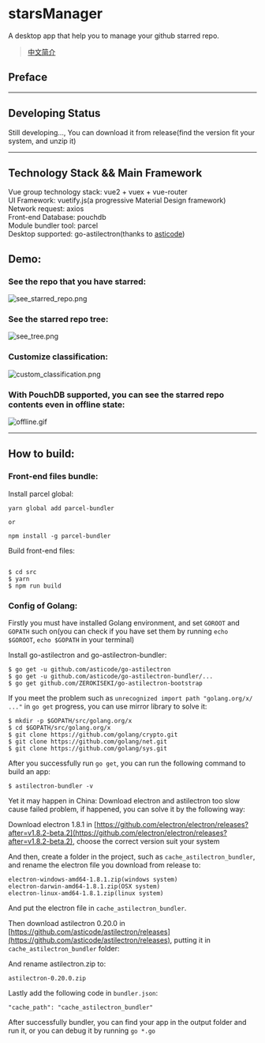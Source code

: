 # starsManager

A desktop app that help you to manage your github starred repo.

> [中文简介](./README_CN.md)

## Preface

---

## Developing Status

Still developing..., You can download it from release(find the version fit your system, and unzip it)

---

## Technology Stack && Main Framework

Vue group technology stack: vue2 + vuex + vue-router  
UI Framework: vuetify.js(a progressive Material Design framework)  
Network request: axios  
Front-end Database: pouchdb  
Module bundler tool: parcel  
Desktop supported: go-astilectron(thanks to [asticode](https://github.com/asticode))  

## Demo:

### See the repo that you have starred:

![see_starred_repo.png](./pics/see_starred_repo.png)

### See the starred repo tree:

![see_tree.png](./pics/see_tree.png)

### Customize classification:

![custom_classification.png](./pics/custom_classification.png)

### With PouchDB supported, you can see the starred repo contents even in offline state:

![offline.gif](./pics/offline.gif)

---

## How to build:

### Front-end files bundle:

Install parcel global:  

```
yarn global add parcel-bundler

or

npm install -g parcel-bundler

```

Build front-end files: 

```

$ cd src
$ yarn 
$ npm run build

```

### Config of Golang:

Firstly you must have installed Golang environment, and set `GOROOT` and `GOPATH` such on(you can check if you have set them by running `echo $GOROOT`, `echo $GOPATH` in your terminal)

Install go-astilectron and go-astilectron-bundler:  

```
$ go get -u github.com/asticode/go-astilectron
$ go get -u github.com/asticode/go-astilectron-bundler/...
$ go get github.com/ZEROKISEKI/go-astilectron-bootstrap

```

If you meet the problem such as `unrecognized import path "golang.org/x/ ..."` in `go get` progress, you can use mirror library to solve it:

```
$ mkdir -p $GOPATH/src/golang.org/x
$ cd $GOPATH/src/golang.org/x
$ git clone https://github.com/golang/crypto.git
$ git clone https://github.com/golang/net.git
$ git clone https://github.com/golang/sys.git
```

After you successfully run `go get`, you can run the following command to build an app:  

```
$ astilectron-bundler -v
```

Yet it may happen in China: Download electron and astilectron too slow cause failed problem, if happened, you can solve it by the following way:  

Download electron 1.8.1 in [https://github.com/electron/electron/releases?after=v1.8.2-beta.2](https://github.com/electron/electron/releases?after=v1.8.2-beta.2), choose the correct version suit your system  

And then, create a folder in the project, such as `cache_astilectron_bundler`, and rename the electron file you download from release to:

```
electron-windows-amd64-1.8.1.zip(windows system)
electron-darwin-amd64-1.8.1.zip(OSX system)
electron-linux-amd64-1.8.1.zip(linux system)
```

And put the electron file in `cache_astilectron_bundler`.

Then download astilectron 0.20.0 in [https://github.com/asticode/astilectron/releases](https://github.com/asticode/astilectron/releases), putting it in `cache_astilectron_bundler` folder:

And rename astilectron.zip to:

```
astilectron-0.20.0.zip
```

Lastly add the following code in `bundler.json`:

```
"cache_path": "cache_astilectron_bundler"
```

After successfully bundler, you can find your app in the output folder and run it, or you can debug it by running `go *.go`